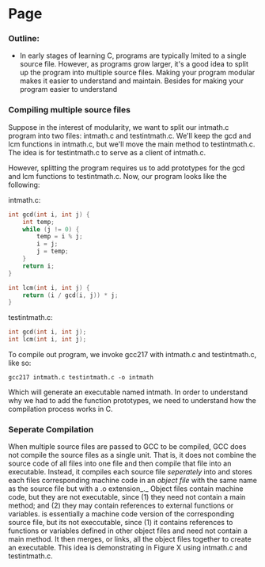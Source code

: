 # Page

### Outline:

* In early stages of learning C, programs are typically lmited to a single source file. However, as programs grow larger, it's a good idea to split up the program into multiple source files. Making your program modular makes it easier to understand and maintain. Besides for making your program easier to understand&#x20;

### Compiling multiple source files&#x20;

Suppose in the interest of modularity, we want to split our intmath.c program into two files: intmath.c and testintmath.c. We'll keep the gcd and lcm functions in intmath.c, but we'll move the main method to testintmath.c. The idea is for testintmath.c to serve as a client of intmath.c.&#x20;



&#x20;However, splitting the program requires us to add prototypes for the gcd and lcm functions to testintmath.c. Now, our program looks like the following:&#x20;

intmath.c:

```c
int gcd(int i, int j) {
    int temp;
    while (j != 0) {
        temp = i % j;
        i = j;
        j = temp;
    } 
    return i;
} 

int lcm(int i, int j) {
    return (i / gcd(i, j)) * j;
}
```

testintmath.c:

```c
int gcd(int i, int j);
int lcm(int i, int j);


```



To compile out program, we invoke gcc217 with intmath.c and testintmath.c, like so:

```
gcc217 intmath.c testintmath.c -o intmath
```

Which will generate an executable named intmath. In order to understand why we had to add the function prototypes, we need to understand how the compilation process works in C.&#x20;

### Seperate Compilation

When multiple source files are passed to GCC to be compiled, GCC does not compile the source files as a single unit. That is, it does not combine the source code of all files into one file and then compile that file into an executable. Instead, it compiles each source file _seperately_ into and stores each files corresponding machine code in an _object file_ with the same name as the source file but with a .o extension_._ Object files contain machine code, but they are not executable, since (1) they need not contain a main method; and (2) they may contain references to external functions or variables.  is essentially a machine code version of the corresponding source file, but its not execcutable, since (1) it contains references to functions or variables defined in other object files and need not contain a main method.  It then merges, or links, all the object files together to create an executable. This idea is demonstrating in Figure X using intmath.c and testintmath.c.&#x20;
